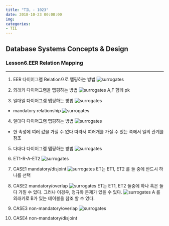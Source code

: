 ```yaml
---
title: "TIL - 1023"
date: 2018-10-23 00:00:00
img:
categories:
- TIL
---
```


## Database Systems Concepts & Design
### Lesson6.EER Relation Mapping

----

1. EER 다이어그램 Relation으로 맵핑하는 방법
![surrogates](...../Picture/db_1023_1.png)

2. 외래키 다이어그램을 맵핑하는 방법
![surrogates](...../Picture/db_1023_2.png)
A,F 함께 pk

3. 일대일 다이어그램 맵핑하는 방법
![surrogates](...../Picture/db_1023_3.png)
- mandatory relationship
![surrogates](...../Picture/db_1023_4.png)

4. 일대다 다이어그램 맵핑하는 방법
![surrogates](...../Picture/db_1023_5.png)
- 한 속성에 여러 값을 가질 수 없다 따라서 여러개를 가질 수 있는 쪽에서 일의 관계를 참조

5. 다대다 다이어그램 맵핑하는 방법
![surrogates](...../Picture/db_1023_6.png)

6. ET1-R-A-ET2
![surrogates](...../Picture/db_1023_7.png)

7. CASE1 mandatory/disjoint
![surrogates](...../Picture/db_1023_8.png)
ET는 ET1, ET2 를 둘 중에 반드시 하나를 선택

8. CASE2 mandatory/overlap
![surrogates](...../Picture/db_1023_9.png)
ET는 ET1, ET2 둘중에 하나 혹은 둘다 가질 수 있다.
그러나 이경우, 정규화 문제가 있을 수 있다.
![surrogates](...../Picture/db_1023_10.png)
A 를 외래키로 B가 있는 테이블을 참조 할 수 있다.

9. CASE3 non-mandatory/overlap
![surrogates](...../Picture/db_1023_11.png)

10. CASE4 non-mandatory/disjoint
